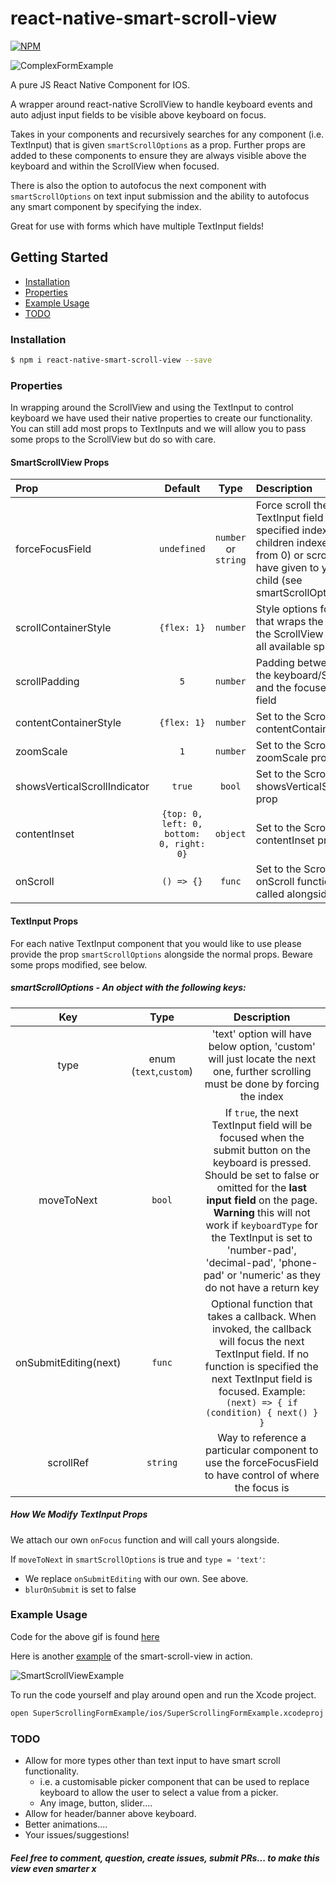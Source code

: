 # react-native-smart-scroll-view

[![NPM](https://nodei.co/npm-dl/react-native-smart-scroll-view.png?months=3)](https://nodei.co/npm/react-native-smart-scroll-view/)

![ComplexFormExample](https://raw.githubusercontent.com/jrans/react-native-smart-scroll-view/master/complexFormExample.gif)

A pure JS React Native Component for IOS.

A wrapper around react-native ScrollView to handle keyboard events and auto adjust input fields to be visible above keyboard on focus.

Takes in your components and recursively searches for any component (i.e. TextInput) that is given `smartScrollOptions` as a prop. Further props are added to these components to ensure they are always visible above the keyboard and within the ScrollView when focused.

There is also the option to autofocus the next component with `smartScrollOptions` on text input submission and the ability to autofocus any smart component by specifying the index.

Great for use with forms which have multiple TextInput fields!  

## Getting Started

- [Installation](#installation)
- [Properties](#properties)
- [Example Usage](#example-usage)
- [TODO](#todo)

### Installation

```bash
$ npm i react-native-smart-scroll-view --save
```

### Properties

In wrapping around the ScrollView and using the TextInput to control keyboard we have used their native properties to create our functionality. You can still add most props to TextInputs and we will allow you to pass some props to the ScrollView but do so with care.

#### SmartScrollView Props

| Prop  | Default  | Type | Description |
| :------------ |:---------------:| :---------------:| :-----|
| forceFocusField | `undefined` |`number` or `string` | Force scroll the view to the TextInput field at the specified index (smart children indexed in order from 0) or scrollRef you have given to your smart child (see smartScrollOptions below) |
| scrollContainerStyle | `{flex: 1}` | `number` | Style options for the View that wraps the ScrollView, the ScrollView will take up all available space. |
| scrollPadding | `5` | `number` | Padding between the top of the keyboard/ScrollView and the focused TextInput field |
| contentContainerStyle | `{flex: 1}` | `number` | Set to the ScrollView contentContainerStyle prop |
| zoomScale | `1` | `number` | Set to the ScrollView zoomScale prop |
| showsVerticalScrollIndicator | `true` | `bool` | Set to the ScrollView showsVerticalScrollIndicator prop |
| contentInset | `{top: 0, left: 0, bottom: 0, right: 0}` | `object` | Set to the ScrollView contentInset prop  |
| onScroll | `() => {}` | `func` | Set to the ScrollView onScroll function. It will be called alongside our own |

#### TextInput Props

For each native TextInput component that you would like to use please provide the prop `smartScrollOptions` alongside the normal props. Beware some props modified, see below.

##### smartScrollOptions - An object with the following keys:

| Key  | Type | Description |
| :------------: |:---------------:| :-----:|
| type | enum (`text`,`custom`) | 'text' option will have below option, 'custom' will just locate the next one, further scrolling must be done by forcing the index |
| moveToNext | `bool` | If `true`, the next TextInput field will be focused when the submit button on the keyboard is pressed. Should be set to false or omitted for the **last input field** on the page. **Warning** this will not work if `keyboardType` for the TextInput is set to 'number-pad', 'decimal-pad', 'phone-pad' or 'numeric' as they do not have a return key|
| onSubmitEditing(next) | `func` | Optional function that takes a callback.  When invoked, the callback will focus the next TextInput field. If no function is specified the next TextInput field is focused. Example: `(next) => { if (condition) { next() } }` |
| scrollRef | `string` | Way to reference a particular component to use the forceFocusField to have control of where the focus is |


##### How We Modify TextInput Props

We attach our own `onFocus` function and will call yours alongside.

If `moveToNext` in `smartScrollOptions` is true and `type = 'text'`:
* We replace `onSubmitEditing` with our own. See above.
* `blurOnSubmit` is set to false

### Example Usage

Code for the above gif is found [here](https://github.com/jrans/react-native-smart-scroll-view/blob/master/complexFormExample.js)

Here is another [example](https://github.com/jrans/react-native-smart-scroll-view/blob/master/SuperScrollingFormExample/Example.js) of the smart-scroll-view in action.

![SmartScrollViewExample](https://raw.githubusercontent.com/jrans/react-native-smart-scroll-view/master/SuperScrollingFormExample/exampleInAction.gif)

To run the code yourself and play around open and run the Xcode project.

```bash
open SuperScrollingFormExample/ios/SuperScrollingFormExample.xcodeproj
```

### TODO

- Allow for more types other than text input to have smart scroll functionality.
  - i.e. a customisable picker component that can be used to replace keyboard to allow the user to select a value from a picker.
  - Any image, button, slider....
- Allow for header/banner above keyboard.
- Better animations....
- Your issues/suggestions!

##### Feel free to comment, question, create issues, submit PRs... to make this view even smarter x
